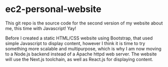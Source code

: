 # ec2-personal-website

This git repo is the source code for the second version of my website about me, this time with Javascript! Yay!

Before I created a static HTML/CSS website using Bootstrap, that used simple Javascript to display content, however
I think it is time to try something more scalable and multipurpose, which is why I am now moving to a Node.js backend
instead of a Apache httpd web server. The website will use the Next.js toolchain, as well as React.js for displaying
content.
